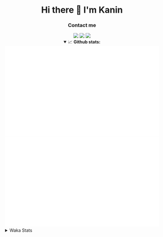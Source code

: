 <div align="center">
 <h1>Hi there 👋 I'm Kanin</h1>
 <h3>Contact me</h3>
 <a href="mailto:im@kanin.dev"><img src="https://img.shields.io/badge/gmail-%23D14836.svg?&style=for-the-badge&logo=gmail&logoColor=white"/></a>
 <a href="https://twitter.com/KaninTwt"><img src="https://img.shields.io/badge/twitter-%231DA1F2.svg?&style=for-the-badge&logo=twitter&logoColor=white"/></a>
 <a href="https://www.linkedin.com/in/KaninDev"><img src="https://img.shields.io/badge/linkedin-%230077B5.svg?&style=for-the-badge&logo=linkedin&logoColor=white"/></a>
<details open>
  <summary>📈 <b>Github stats:</b></summary>
  <img src="https://github.com/Kanin/Kanin/blob/master/scripts/GitHubStats/generated/overview.svg"/>
  <img src="https://github.com/Kanin/Kanin/blob/master/scripts/GitHubStats/generated/languages.svg"/>
</details>
</div>

<details>
 <summary>Waka Stats</summary>

<!--START_SECTION:waka-->
![Code Time](http://img.shields.io/badge/Code%20Time-2%2C149%20hrs%2051%20mins-blue)

![Profile Views](http://img.shields.io/badge/Profile%20Views-0-blue)

![Lines of code](https://img.shields.io/badge/From%20Hello%20World%20I%27ve%20Written-546.0%20thousand%20lines%20of%20code-blue)

**🐱 My GitHub Data** 

> 📦 103.9 kB Used in GitHub's Storage 
 > 
> 🏆 579 Contributions in the Year 2023
 > 
> 🚫 Not Opted to Hire
 > 
> 📜 23 Public Repositories 
 > 
> 🔑 11 Private Repositories 
 > 
**I'm an Early 🐤** 

```text
🌞 Morning                2239 commits        ██████░░░░░░░░░░░░░░░░░░░   25.88 % 
🌆 Daytime                2712 commits        ████████░░░░░░░░░░░░░░░░░   31.35 % 
🌃 Evening                2514 commits        ███████░░░░░░░░░░░░░░░░░░   29.06 % 
🌙 Night                  1185 commits        ███░░░░░░░░░░░░░░░░░░░░░░   13.70 % 
```
📅 **I'm Most Productive on Monday** 

```text
Monday                   1663 commits        █████░░░░░░░░░░░░░░░░░░░░   19.23 % 
Tuesday                  1200 commits        ███░░░░░░░░░░░░░░░░░░░░░░   13.87 % 
Wednesday                841 commits         ██░░░░░░░░░░░░░░░░░░░░░░░   09.72 % 
Thursday                 1327 commits        ████░░░░░░░░░░░░░░░░░░░░░   15.34 % 
Friday                   1462 commits        ████░░░░░░░░░░░░░░░░░░░░░   16.90 % 
Saturday                 823 commits         ██░░░░░░░░░░░░░░░░░░░░░░░   09.51 % 
Sunday                   1334 commits        ████░░░░░░░░░░░░░░░░░░░░░   15.42 % 
```


📊 **This Week I Spent My Time On** 

```text
🕑︎ Time Zone: America/New_York

💬 Programming Languages: 
Python                   7 hrs 19 mins       ██████████████████████░░░   89.62 % 
SQL                      24 mins             █░░░░░░░░░░░░░░░░░░░░░░░░   04.91 % 
virtualenv               19 mins             █░░░░░░░░░░░░░░░░░░░░░░░░   03.88 % 
Bash                     3 mins              ░░░░░░░░░░░░░░░░░░░░░░░░░   00.80 % 
Log File                 1 min               ░░░░░░░░░░░░░░░░░░░░░░░░░   00.29 % 

🔥 Editors: 
PyCharm                  8 hrs 10 mins       █████████████████████████   100.00 % 

🐱‍💻 Projects: 
Community-Bot            7 hrs 28 mins       ███████████████████████░░   91.52 % 
P4P                      26 mins             █░░░░░░░░░░░░░░░░░░░░░░░░   05.41 % 
Unknown Project          9 mins              ░░░░░░░░░░░░░░░░░░░░░░░░░   01.87 % 
VoiceSphere              5 mins              ░░░░░░░░░░░░░░░░░░░░░░░░░   01.20 % 

💻 Operating System: 
Windows                  8 hrs 10 mins       █████████████████████████   100.00 % 
```

**I Mostly Code in Python** 

```text
Python                   28 repos            ████████████████░░░░░░░░░   65.12 % 
Java                     5 repos             ███░░░░░░░░░░░░░░░░░░░░░░   11.63 % 
JavaScript               3 repos             ██░░░░░░░░░░░░░░░░░░░░░░░   06.98 % 
Kotlin                   2 repos             █░░░░░░░░░░░░░░░░░░░░░░░░   04.65 % 
HTML                     1 repo              █░░░░░░░░░░░░░░░░░░░░░░░░   02.33 % 
```



**Timeline**

![Lines of Code chart](https://raw.githubusercontent.com/Kanin/Kanin/master/assets/bar_graph.png)


 Last Updated on 14/11/2023 07:34:08 UTC
<!--END_SECTION:waka-->
</details>
